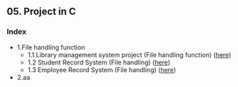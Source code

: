 ##  05. Project in C

### Index

* 1.File handling function
  * 1.1 Library management system project (File handling function) ([here]())
  * 1.2 Student Record System (File handling) ([here]())
  * 1.3 Employee Record System (File handling) ([here]())
* 2.aa
